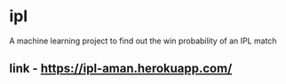 # ipl

A machine learning project to find out the win probability of an IPL match

## link - https://ipl-aman.herokuapp.com/
